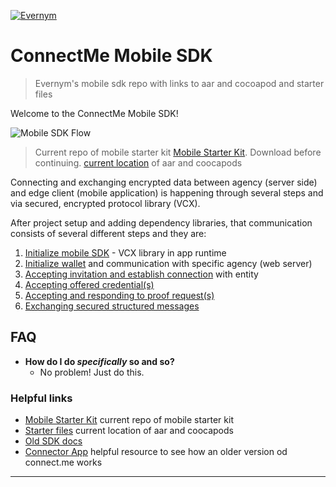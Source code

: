 <a href="https://www.evernym.com/"><img src="https://pbs.twimg.com/profile_images/1022255393395929088/0eYH-Os__400x400.jpg" title="Evernym"></a>

# ConnectMe Mobile SDK

> Evernym's mobile sdk repo with links to aar and cocoapod and starter files

Welcome to the ConnectMe Mobile SDK!

![Mobile SDK Flow](https://github.com/evernym/mobile-starter/blob/master/wiki-images/ConnectMeMobileSDK.png)



> Current repo of mobile starter kit <a href="https://github.com/evernym/mobile-starter " target="_blank">Mobile Starter Kit</a>.  Download before continuing. 
> <a href="https://drive.google.com/drive/folders/1-ySuVqU7q79jG2epoVJH4bFU1CqWVGnR?usp=sharing" target="_blank">
    current location</a>  of aar and coocapods

Connecting and exchanging encrypted data between agency (server side) and edge client (mobile application) is happening through several steps and via secured, encrypted protocol library (VCX). 

After project setup and adding dependency libraries, that communication consists of several different steps and they are: 

1. [Initialize mobile SDK](https://github.com/evernym/mobile-starter/wiki/1.-Project-Setup#3-initialize-sdk-api) - VCX library in app runtime 
2. [Initialize wallet](https://github.com/evernym/mobile-starter/wiki/2.-Initializing-the-Wallet) and communication with specific agency (web server)
3. [Accepting invitation and establish connection](https://github.com/evernym/mobile-starter/wiki/3.-Connections) with entity  
4. [Accepting offered credential(s)](https://github.com/evernym/mobile-starter/wiki/4.-Credentials)
5. [Accepting and responding to proof request(s)](https://github.com/evernym/mobile-starter/wiki/5.-Proofs)
6. [Exchanging secured structured messages](https://github.com/evernym/mobile-starter/wiki/6.-Structured-Messages)


## FAQ

- **How do I do *specifically* so and so?**
    - No problem! Just do this.

### Helpful links
- <a href="https://github.com/evernym/mobile-starter " target="_blank">Mobile Starter Kit</a> current repo of mobile starter kit
- <a href="https://drive.google.com/drive/folders/1-ySuVqU7q79jG2epoVJH4bFU1CqWVGnR?usp=sharing" target="_blank">
    Starter files</a> current location of aar and coocapods
- <a href=" https://docs.google.com/document/d/1HAa27qArYlU0NO1VbEjA8ANXmVHl-b7fxa40e21I5L8/edit" target="_blank">
    Old SDK docs</a>
- <a href=" https://docs.google.com/document/d/1HAa27qArYlU0NO1VbEjA8ANXmVHl-b7fxa40e21I5L8/edit" target="_blank">
    Connector App</a> helpful resource to see how an older version od connect.me works
---




